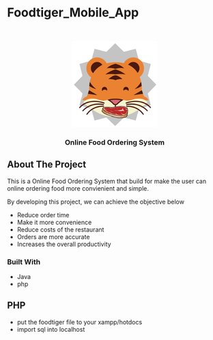 # Foodtiger_Mobile_App

<!-- PROJECT LOGO -->
<br />
<p align="center">
  <a href="https://github.com/YeongCC/Foodtiger_Mobile_App">
    <img src="https://github.com/JYuan19/Project2/blob/master/image/logo%20256x256.png?raw=true" alt="Logo" width="200" height="200">
  </a>

  <h3 align="center">Online Food Ordering System</h3>

</p>


## About The Project

This is a Online Food Ordering System that build for make the user can online ordering food more convienient and simple. 

By developing this project, we can achieve the objective below
-	Reduce order time
-	Make it more convenience 
-	Reduce costs of the restaurant
-	Orders are more accurate
-	Increases the overall productivity


### Built With
* Java
* php

## PHP
- put the foodtiger file to your xampp/hotdocs 
- import sql into localhost
